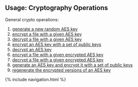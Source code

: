 ## Usage: Cryptography Operations

General crypto operations:

1. [generate a new random AES key](generate-AES-key.html)
1. [encrypt a file with a given AES key](encrypt-file-with-AES-key.html)
1. [decrypt a file with a given AES key](decrypt-file-with-AES-key.html)
1. [encrypt an AES key with a set of public keys](encrypt-AES-key.html)
1. [decrypt an AES key](decrypt-AES-key.html)
1. [encrypt a file with a given encrypted AES key](encrypt-file-with-encrypted-AES-key.html)
1. [decrypt a file with a given encrypted AES key](decrypt-file-with-encrypted-AES-key.html)
1. [generate an AES key and encrypt it with a set of public keys](generate-and-encrypt-AES-key.md)
1. [regenerate the encrypted versions of an AES key](re-encrypt-AES-key.md)

{% include navigation.html %}
